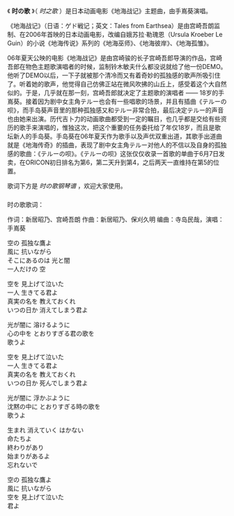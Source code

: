 

《 **时の歌** 》（ _时之歌_ ）是日本动画电影《地海战记》主题曲，由手嶌葵演唱。

  

《地海战记》（日语：ゲド戦记；英文：Tales from
Earthsea）是由宫崎吾朗监制、在2006年首映的日本动画电影，改编自娥苏拉·勒瑰恩（Ursula Kroeber Le
Guin）的小说《地海传说》系列的《地海巫师》、《地海彼岸》、《地海孤雏》。

  

06年夏天公映的电影《地海战记》是由宫崎骏的长子宫崎吾郎导演的作品，宫崎吾郎在物色主题歌演唱者的时候，监制铃木敏夫什么都没说就给了他一份DEMO。他听了DEMO以后，一下子就被那个清冷而又有着奇妙的孤独感的歌声所吸引住了。听着她的歌声，他觉得自己仿佛正站在微风吹拂的山丘上，感受着这个大自然似的。于是，几乎就在那一刻，宫崎吾郎就决定了主题歌的演唱者
——
18岁的手嶌葵。接着因为剧中女主角テルー也会有一些唱歌的场景，并且有插曲《テルーの呗》，而手岛葵声音里的那种孤独感又和テルー非常合拍，最后决定テルー的声音也由她来出演。历代吉卜力的动画歌曲都受到一定的瞩目，也几乎都是交给有些资历的歌手来演唱的，惟独这次，把这个重要的任务委托给了年仅18岁，而且是歌坛新人的手岛葵。手岛葵在06年夏天作为歌手以及声优双重出道，其歌手出道曲就是《地海传奇》的插曲，表现了剧中女主角テルー对他人的不信以及自身的孤独感的歌曲：《テルーの呗》。《テルーの呗》这张仅仅收录一首歌的单曲于6月7日发卖，在ORICON初日排名为第6，第二天升到第4，之后两天一直维持在第5的位置。

  

歌词下方是 _时の歌钢琴谱_ ，欢迎大家使用。

###  
时の歌歌词：

作词：新居昭乃、宫崎吾朗 作曲：新居昭乃、保刈久明 编曲：寺岛民哉，演唱：手嶌葵  

  
空の 孤独な鷹よ  
風に 抗いながら  
そこにあるのは 光と闇  
一人だけの 空

空を 見上げて泣いた  
一人 生きてる君よ  
真実の名を 教えておくれ  
いつの日か 消えてしまう君よ

光が闇に 溶けるように  
心の中を とおりすぎる君の歌を  
歌うよ

空を 見上げて泣いた  
一人 生きてる君よ  
真実の名を 教えておくれ  
いつの日か 死んでしまう君よ

光が闇に 浮かぶように  
沈黙の中に とおりすぎる時の歌を  
歌うよ

生まれ 消えていく はかない  
命たちよ  
終わりがあり  
始まりがあるよ  
忘れないで

空の 孤独な鷹よ  
風に 抗いながら  
空を 見上げて泣いた  
君よ  

  

